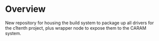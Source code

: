 # Overview

New repository for housing the build system to package up all drivers for the c1tenth project, plus wrapper node to expose them to the CARAM system.
